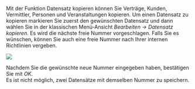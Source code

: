 Mit der Funktion Datensatz kopieren können Sie Verträge,  Kunden, Vermittler, Personen und Veranstaltungen kopieren. Um einen Datensatz zu kopieren markieren Sie zuerst den gewünschten Datensatz und dann wählen Sie in der klassischen Menü-Ansicht *Bearbeiten → Datensatz kopieren*. Es wird die nächste freie Nummer vorgeschlagen. Falls Sie es wünschen, können Sie auch eine freie Nummer nach Ihrer internen Richtlinien vergeben. 

![](http://xpecto.github.io/docs/img/img_1439214682763.png)

Nachdem Sie die gewünschte neue Nummer eingegeben haben, bestätigen Sie mit *OK*.  
Es ist nicht möglich, zwei Datensätze  mit demselben Nummer zu speichern.
